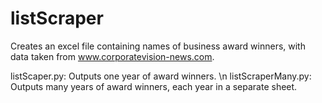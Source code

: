 # listScraper
Creates an excel file containing names of business award winners, with data taken from www.corporatevision-news.com.

listScaper.py: Outputs one year of award winners. \n
listScraperMany.py: Outputs many years of award winners, each year in a separate sheet.
